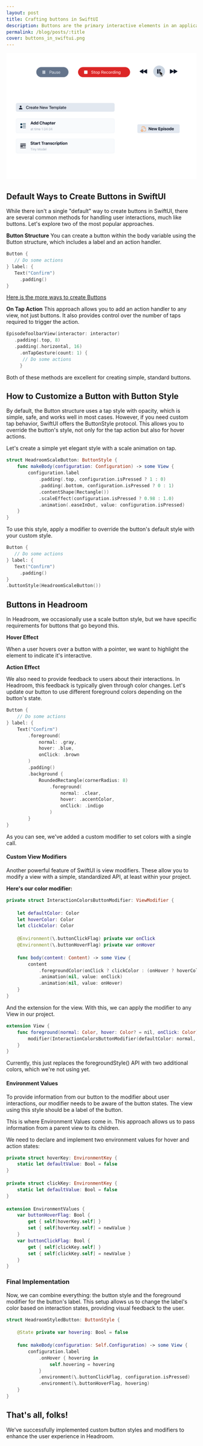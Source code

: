 ```yaml
---
layout: post
title: Crafting buttons in SwiftUI
description: Buttons are the primary interactive elements in an application. They are a key way to understand your users' needs. Let's create responsive and easy-to-use buttons.
permalink: /blog/posts/:title
cover: buttons_in_swiftui.png
---
```


![](/images/blog/covers/buttons_in_swiftui.png)

## Default Ways to Create Buttons in SwiftUI

While there isn't a single "default" way to create buttons in SwiftUI, there are several common methods for handling user interactions, much like buttons. Let's explore two of the most popular approaches.

**Button Structure**
You can create a button within the body variable using the Button structure, which includes a label and an action handler.

``` swift
Button {
   // Do some actions
} label: {
   Text("Confirm")
     .padding()
}
```

[Here is the more ways to create Buttons](https://developer.apple.com/documentation/swiftui/button)

**On Tap Action**
This approach allows you to add an action handler to any view, not just buttons. It also provides control over the number of taps required to trigger the action.

```swift
EpisodeToolbarView(interactor: interactor)
   .padding(.top, 8)
   .padding(.horizontal, 16)
	 .onTapGesture(count: 1) {
      // Do some actions
	 }
```

Both of these methods are excellent for creating simple, standard buttons.

## How to Customize a Button with Button Style

By default, the Button structure uses a tap style with opacity, which is simple, safe, and works well in most cases. However, if you need custom tap behavior, SwiftUI offers the ButtonStyle protocol. This allows you to override the button's style, not only for the tap action but also for hover actions.

Let's create a simple yet elegant style with a scale animation on tap. 

``` swift
struct HeadroomScaleButton: ButtonStyle {
    func makeBody(configuration: Configuration) -> some View {
        configuration.label
            .padding(.top, configuration.isPressed ? 1 : 0)
            .padding(.bottom, configuration.isPressed ? 0 : 1)
            .contentShape(Rectangle())
            .scaleEffect(configuration.isPressed ? 0.98 : 1.0)
            .animation(.easeInOut, value: configuration.isPressed)
    }
}
```

To use this style, apply a modifier to override the button's default style with your custom style.

``` swift
Button {
   // Do some actions
} label: {
   Text("Confirm")
     .padding()
}
.buttonStyle(HeadroomScaleButton())
```

## Buttons in Headroom
In Headroom, we occasionally use a scale button style, but we have specific requirements for buttons that go beyond this.

**Hover Effect**

When a user hovers over a button with a pointer, we want to highlight the element to indicate it's interactive.

**Action Effect**

We also need to provide feedback to users about their interactions. In Headroom, this feedback is typically given through color changes. Let's update our button to use different foreground colors depending on the button's state.

``` swift
Button {
    // Do some actions
} label: {
    Text("Confirm")
        .foreground(
            normal: .gray,
            hover: .blue,
            onClick: .brown
        )
        .padding()
        .background {
            RoundedRectangle(cornerRadius: 8)
                .foreground(
                    normal: .clear,
                    hover: .accentColor,
                    onClick: .indigo
                )
        }
}
```

As you can see, we've added a custom modifier to set colors with a single call.

#### Custom View Modifiers

Another powerful feature of SwiftUI is view modifiers. These allow you to modify a view with a simple, standardized API, at least within your project.

**Here's our color modifier:**

``` swift
private struct InteractionColorsButtonModifier: ViewModifier {
    
    let defaultColor: Color
    let hoverColor: Color
    let clickColor: Color
    
    @Environment(\.buttonClickFlag) private var onClick
    @Environment(\.buttonHoverFlag) private var onHover
    
    func body(content: Content) -> some View {
        content
            .foregroundColor(onClick ? clickColor : (onHover ? hoverColor : defaultColor))
            .animation(nil, value: onClick)
            .animation(nil, value: onHover)
    }
}
```

And the extension for the view. With this, we can apply the modifier to any View in our project.

``` swift
extension View {
    func foreground(normal: Color, hover: Color? = nil, onClick: Color) -> some View {
        modifier(InteractionColorsButtonModifier(defaultColor: normal, hoverColor: hover ?? normal, clickColor: onClick))
    }
}
```

Currently, this just replaces the foregroundStyle() API with two additional colors, which we're not using yet.

#### Environment Values

To provide information from our button to the modifier about user interactions, our modifier needs to be aware of the button states. The view using this style should be a label of the button.

This is where Environment Values come in. This approach allows us to pass information from a parent view to its children.

We need to declare and implement two environment values for hover and action states:

``` swift
private struct hoverKey: EnvironmentKey {
    static let defaultValue: Bool = false
}

private struct clickKey: EnvironmentKey {
    static let defaultValue: Bool = false
}

extension EnvironmentValues {
    var buttonHoverFlag: Bool {
        get { self[hoverKey.self] }
        set { self[hoverKey.self] = newValue }
    }
    var buttonClickFlag: Bool {
        get { self[clickKey.self] }
        set { self[clickKey.self] = newValue }
    }
}
```

### Final Implementation

Now, we can combine everything: the button style and the foreground modifier for the button's label. This setup allows us to change the label's color based on interaction states, providing visual feedback to the user.

``` swift
struct HeadroomStyledButton: ButtonStyle {
    
    @State private var hovering: Bool = false
    
    func makeBody(configuration: Self.Configuration) -> some View {
        configuration.label
            .onHover { hovering in
                self.hovering = hovering
            }
            .environment(\.buttonClickFlag, configuration.isPressed)
            .environment(\.buttonHoverFlag, hovering)
    }
}
```

## That's all, folks!

We've successfully implemented custom button styles and modifiers to enhance the user experience in Headroom.